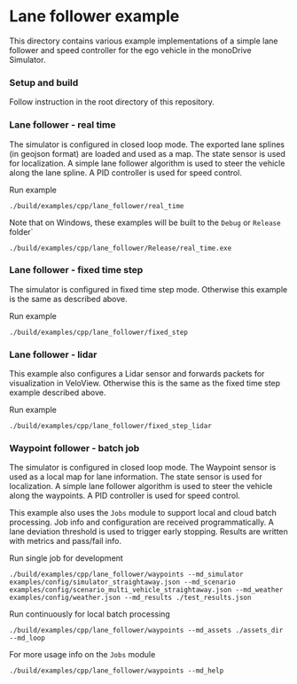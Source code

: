 # Lane follower example

This directory contains various example implementations of a simple lane follower and
speed controller for the ego vehicle in the monoDrive Simulator.


### Setup and build
Follow instruction in the root directory of this repository.


### Lane follower - real time
The simulator is configured in closed loop mode. The exported lane splines (in geojson format)
are loaded and used as a map. The state sensor is used for localization. A simple lane
follower algorithm is used to steer the vehicle along the lane spline. A PID controller
is used for speed control.

Run example
```
./build/examples/cpp/lane_follower/real_time
```

Note that on Windows, these examples will be built to the `Debug` or `Release` folder`
```
./build/examples/cpp/lane_follower/Release/real_time.exe
```


### Lane follower - fixed time step
The simulator is configured in fixed time step mode. Otherwise this example is the same as
described above.

Run example
```
./build/examples/cpp/lane_follower/fixed_step
```


### Lane follower - lidar
This example also configures a Lidar sensor and forwards packets for visualization in VeloView. Otherwise this is the same as the fixed time step example described above.

Run example
```
./build/examples/cpp/lane_follower/fixed_step_lidar
```


### Waypoint follower - batch job

The simulator is configured in closed loop mode. The Waypoint sensor is used as a local map
for lane information. The state sensor is used for localization. A simple lane
follower algorithm is used to steer the vehicle along the waypoints. A PID controller
is used for speed control.

This example also uses the `Jobs` module to support local and cloud batch processing. Job
info and configuration are received programmatically. A lane deviation threshold is used to
trigger early stopping. Results are written with metrics and pass/fail info.


Run single job for development
```
./build/examples/cpp/lane_follower/waypoints --md_simulator examples/config/simulator_straightaway.json --md_scenario examples/config/scenario_multi_vehicle_straightaway.json --md_weather examples/config/weather.json --md_results ./test_results.json
```

Run continuously for local batch processing
```
./build/examples/cpp/lane_follower/waypoints --md_assets ./assets_dir --md_loop
```

For more usage info on the `Jobs` module
```
./build/examples/cpp/lane_follower/waypoints --md_help
```
